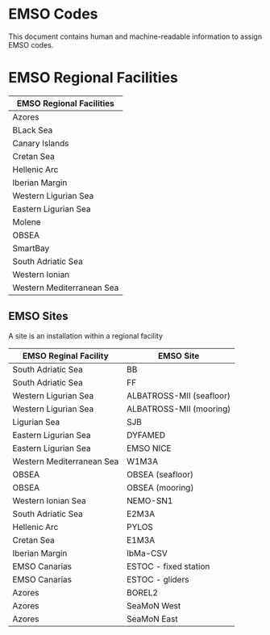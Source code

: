 # EMSO Codes #

This document contains human and machine-readable information to assign EMSO codes.

# EMSO Regional Facilities #
 | EMSO Regional Facilities  |  
 |---------------------------|
 | Azores                    | 
 | BLack Sea                 | 
 | Canary Islands            | 
 | Cretan Sea                | 
 | Hellenic Arc              | 
 | Iberian Margin            | 
 | Western Ligurian Sea      | 
 | Eastern Ligurian Sea      |
 | Molene                    | 
 | OBSEA                     | 
 | SmartBay                  | 
 | South Adriatic Sea        | 
 | Western Ionian            | 
 | Western Mediterranean Sea |


## EMSO Sites ##
A site is an installation within a regional facility 

| EMSO Reginal Facility     | EMSO Site                |
|---------------------------|--------------------------|
| South Adriatic Sea        | BB                       |
| South Adriatic Sea        | FF                       |
| Western Ligurian Sea      | ALBATROSS-MII (seafloor) |
| Western Ligurian Sea      | ALBATROSS-MII (mooring)  |
| Ligurian Sea              | SJB                      |
| Eastern Ligurian Sea      | DYFAMED                  |
| Eastern Ligurian Sea      | EMSO NICE                |
| Western Mediterranean Sea | W1M3A                    |
| OBSEA                     | OBSEA (seafloor)         |
| OBSEA                     | OBSEA (mooring)          |
| Western Ionian Sea        | NEMO-SN1                 |
| South Adriatic Sea        | E2M3A                    |
| Hellenic Arc              | PYLOS                    |
| Cretan Sea                | E1M3A                    |
| Iberian Margin            | IbMa-CSV                 |
| EMSO Canarias             | ESTOC - fixed station    |
| EMSO Canarias             | ESTOC - gliders          |
| Azores                    | BOREL2                   |
| Azores                    | SeaMoN West              |
| Azores                    | SeaMoN East              |
